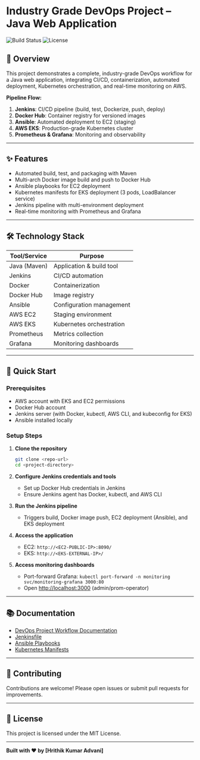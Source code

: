 # Industry Grade DevOps Project – Java Web Application

![Build Status](https://img.shields.io/badge/build-passing-brightgreen)
![License](https://img.shields.io/badge/license-MIT-blue)

## 🚀 Overview

This project demonstrates a complete, industry-grade DevOps workflow for a Java web application, integrating CI/CD, containerization, automated deployment, Kubernetes orchestration, and real-time monitoring on AWS.

<!-- - **Live Demo:** [EKS Application URL](http://<EKS-EXTERNAL-IP>)
- **Grafana Dashboard:** [Grafana (if exposed)](http://<GRAFANA-EXTERNAL-IP>:3000)

--- -->

<!-- ## 🏗️ Architecture

![Architecture Diagram](./assets/architecture.png) -->

**Pipeline Flow:**

1. **Jenkins**: CI/CD pipeline (build, test, Dockerize, push, deploy)
2. **Docker Hub**: Container registry for versioned images
3. **Ansible**: Automated deployment to EC2 (staging)
4. **AWS EKS**: Production-grade Kubernetes cluster
5. **Prometheus & Grafana**: Monitoring and observability

---

## ✨ Features

- Automated build, test, and packaging with Maven
- Multi-arch Docker image build and push to Docker Hub
- Ansible playbooks for EC2 deployment
- Kubernetes manifests for EKS deployment (3 pods, LoadBalancer service)
- Jenkins pipeline with multi-environment deployment
- Real-time monitoring with Prometheus and Grafana

---

## 🛠️ Technology Stack

| Tool/Service | Purpose                  |
| ------------ | ------------------------ |
| Java (Maven) | Application & build tool |
| Jenkins      | CI/CD automation         |
| Docker       | Containerization         |
| Docker Hub   | Image registry           |
| Ansible      | Configuration management |
| AWS EC2      | Staging environment      |
| AWS EKS      | Kubernetes orchestration |
| Prometheus   | Metrics collection       |
| Grafana      | Monitoring dashboards    |

---

## 🚦 Quick Start

### Prerequisites

- AWS account with EKS and EC2 permissions
- Docker Hub account
- Jenkins server (with Docker, kubectl, AWS CLI, and kubeconfig for EKS)
- Ansible installed locally

### Setup Steps

1. **Clone the repository**

   ```bash
   git clone <repo-url>
   cd <project-directory>
   ```

2. **Configure Jenkins credentials and tools**

   - Set up Docker Hub credentials in Jenkins
   - Ensure Jenkins agent has Docker, kubectl, and AWS CLI

3. **Run the Jenkins pipeline**

   - Triggers build, Docker image push, EC2 deployment (Ansible), and EKS deployment

4. **Access the application**

   - EC2: `http://<EC2-PUBLIC-IP>:8090/`
   - EKS: `http://<EKS-EXTERNAL-IP>/`

5. **Access monitoring dashboards**
   - Port-forward Grafana: `kubectl port-forward -n monitoring svc/monitoring-grafana 3000:80`
   - Open [http://localhost:3000](http://localhost:3000) (admin/prom-operator)

---

## 📚 Documentation

- [DevOps Project Workflow Documentation](./DevOps_Project_Workflow_Documentation.md)
- [Jenkinsfile](./Jenkinsfile)
- [Ansible Playbooks](./ansible/)
- [Kubernetes Manifests](./k8s/)

---

<!-- ## 📸 Screenshots & Visuals

> **Add your screenshots in the `assets/` folder and update the links below.**

- ![Jenkins Pipeline](./assets/jenkins-pipeline.png)
- ![EKS kubectl get pods](./assets/kubectl-get-pods.png)
- ![Application Running](./assets/app-screenshot.png)
- ![Grafana Dashboard](./assets/grafana-dashboard.png)
- ![Docker Hub Repo](./assets/docker-hub.png)
- ![AWS Console EKS](./assets/aws-eks.png)

--- -->

## 🤝 Contributing

Contributions are welcome! Please open issues or submit pull requests for improvements.

---

## 📝 License

This project is licensed under the MIT License.

---

**Built with ❤️ by [Hrithik Kumar Advani]**
